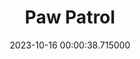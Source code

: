 ---
date: &id001 2023-10-16 00:00:38.715000
dateRange: Oct 13, 14 and 15
draft: false
mpaaRating: PG
officialURL: https://www.pawpatrol.movie/
oneSheet: /img/paw-patrol.jpg
performanceList:
  performance:
  - date: 2023-10-14 00:00:00
    format: 2D
    note: ''
  - date: 2023-11-02 00:00:38.231000
    format: 2D
    note: ''
  - date: *id001
    format: 2D
    note: ''
runningTime: 95
shortTitle: Paw Patrol
showType: Animated Cinema
studioInfo:
  studio: Not Specified
  studioFee: 0
  studioPercentage: 0
title: Paw Patrol
---